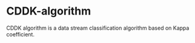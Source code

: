 # CDDK-algorithm
CDDK algorithm is a data stream classification algorithm based on Kappa coefficient.
